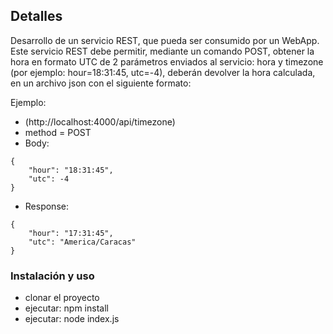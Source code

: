 ## Detalles

Desarrollo de un servicio REST, que pueda ser consumido por un WebApp.
Este servicio REST debe permitir, mediante un comando POST, obtener la hora en formato UTC de 2 parámetros enviados al servicio: hora y timezone
(por ejemplo: hour=18:31:45, utc=-4), deberán devolver la hora calculada, en un archivo json con el siguiente formato:

Ejemplo:

- (http://localhost:4000/api/timezone)
- method = POST
- Body:
```
{
    "hour": "18:31:45",
    "utc": -4
}

```
- Response: 
```
{
    "hour": "17:31:45",
    "utc": "America/Caracas"
}
```

### Instalación y uso
- clonar el proyecto
- ejecutar: npm install
- ejecutar: node index.js
